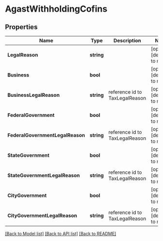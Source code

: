 # AgastWithholdingCofins

## Properties
Name | Type | Description | Notes
------------ | ------------- | ------------- | -------------
**LegalReason** | **string** |  | [optional] [default to null]
**Business** | **bool** |  | [optional] [default to null]
**BusinessLegalReason** | **string** | reference id to TaxLegalReason | [optional] [default to null]
**FederalGovernment** | **bool** |  | [optional] [default to null]
**FederalGovernmentLegalReason** | **string** | reference id to TaxLegalReason | [optional] [default to null]
**StateGovernment** | **bool** |  | [optional] [default to null]
**StateGovernmentLegalReason** | **string** | reference id to TaxLegalReason | [optional] [default to null]
**CityGovernment** | **bool** |  | [optional] [default to null]
**CityGovernmentLegalReason** | **string** | reference id to TaxLegalReason | [optional] [default to null]

[[Back to Model list]](../README.md#documentation-for-models) [[Back to API list]](../README.md#documentation-for-api-endpoints) [[Back to README]](../README.md)


